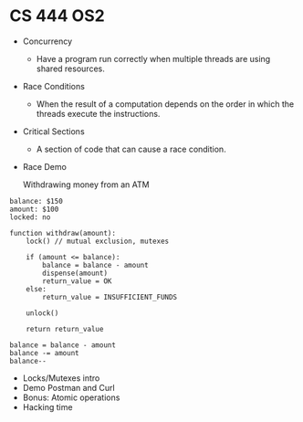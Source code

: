 # CS 444 OS2

* Concurrency
  * Have a program run correctly when multiple threads are using shared resources.

* Race Conditions
  * When the result of a computation depends on the order in which the threads execute the instructions.

* Critical Sections
  * A section of code that can cause a race condition.
  
* Race Demo

  Withdrawing money from an ATM

```
balance: $150
amount: $100
locked: no

function withdraw(amount):
    lock() // mutual exclusion, mutexes

    if (amount <= balance): 
        balance = balance - amount 
        dispense(amount)
        return_value = OK
    else:
        return_value = INSUFFICIENT_FUNDS

    unlock()

    return return_value
```

```
balance = balance - amount
balance -= amount
balance--
```

* Locks/Mutexes intro
* Demo Postman and Curl
* Bonus: Atomic operations
* Hacking time
